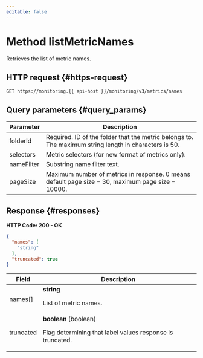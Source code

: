 ```yaml
---
editable: false
---
```


# Method listMetricNames
Retrieves the list of metric names.
 

 
## HTTP request {#https-request}
```
GET https://monitoring.{{ api-host }}/monitoring/v3/metrics/names
```
 
## Query parameters {#query_params}
 
Parameter | Description
--- | ---
folderId | Required. ID of the folder that the metric belongs to.  The maximum string length in characters is 50.
selectors | Metric selectors (for new format of metrics only).
nameFilter | Substring name filter text.
pageSize | Maximum number of metrics in response. 0 means default page size = 30, maximum page size = 10000.
 
## Response {#responses}
**HTTP Code: 200 - OK**

```json 
{
  "names": [
    "string"
  ],
  "truncated": true
}
```

 
Field | Description
--- | ---
names[] | **string**<br><p>List of metric names.</p> 
truncated | **boolean** (boolean)<br><p>Flag determining that label values response is truncated.</p> 